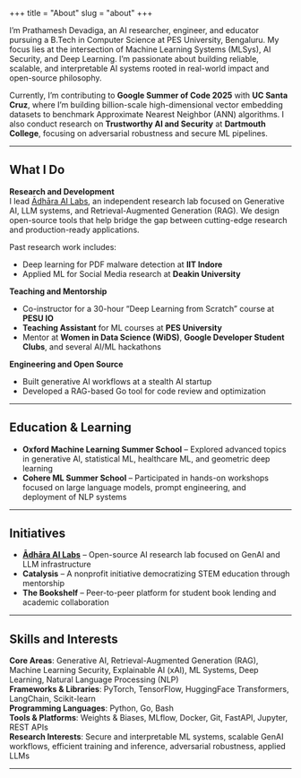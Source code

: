 +++
title = "About"
slug = "about"
+++


I’m Prathamesh Devadiga, an AI researcher, engineer, and educator pursuing a B.Tech in Computer Science at PES University, Bengaluru. My focus lies at the intersection of Machine Learning Systems (MLSys), AI Security, and Deep Learning. I’m passionate about building reliable, scalable, and interpretable AI systems rooted in real-world impact and open-source philosophy.

Currently, I’m contributing to **Google Summer of Code 2025** with **UC Santa Cruz**, where I’m building billion-scale high-dimensional vector embedding datasets to benchmark Approximate Nearest Neighbor (ANN) algorithms. I also conduct research on **Trustworthy AI and Security** at **Dartmouth College**, focusing on adversarial robustness and secure ML pipelines.

---

## What I Do

**Research and Development**  
I lead [Ādhāra AI Labs](https://aadhara-ai-labs.vercel.app/), an independent research lab focused on Generative AI, LLM systems, and Retrieval-Augmented Generation (RAG). We design open-source tools that help bridge the gap between cutting-edge research and production-ready applications.

Past research work includes:
- Deep learning for PDF malware detection at **IIT Indore**
- Applied ML for Social Media research at **Deakin University**

**Teaching and Mentorship**  
- Co-instructor for a 30-hour “Deep Learning from Scratch” course at **PESU IO**  
- **Teaching Assistant** for ML courses at **PES University**  
- Mentor at **Women in Data Science (WiDS)**, **Google Developer Student Clubs**, and several AI/ML hackathons

**Engineering and Open Source**  
- Built generative AI workflows at a stealth AI startup  
- Developed a RAG-based Go tool for code review and optimization  

---

## Education & Learning

- **Oxford Machine Learning Summer School** – Explored advanced topics in generative AI, statistical ML, healthcare ML, and geometric deep learning  
- **Cohere ML Summer School** – Participated in hands-on workshops focused on large language models, prompt engineering, and deployment of NLP systems

---

## Initiatives

- **[Ādhāra AI Labs](https://aadhara-ai-labs.vercel.app/)** – Open-source AI research lab focused on GenAI and LLM infrastructure  
- **Catalysis** – A nonprofit initiative democratizing STEM education through mentorship  
- **The Bookshelf** – Peer-to-peer platform for student book lending and academic collaboration

---

## Skills and Interests

**Core Areas**: Generative AI, Retrieval-Augmented Generation (RAG), Machine Learning Security, Explainable AI (xAI), ML Systems, Deep Learning, Natural Language Processing (NLP)  
**Frameworks & Libraries**: PyTorch, TensorFlow, HuggingFace Transformers, LangChain, Scikit-learn  
**Programming Languages**: Python, Go, Bash  
**Tools & Platforms**: Weights & Biases, MLflow, Docker, Git, FastAPI, Jupyter, REST APIs  
**Research Interests**: Secure and interpretable ML systems, scalable GenAI workflows, efficient training and inference, adversarial robustness, applied LLMs

---

